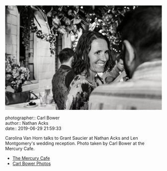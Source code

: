 ![Carolina Van Horn talks to Grant Saucier](assets/2019-06-29-set-4-the-dance-67.webp)

photographer:: Carl Bower  
author:: Nathan Acks  
date:: 2019-06-29 21:59:33

Carolina Van Horn talks to Grant Saucier at Nathan Acks and Len Montgomery's wedding reception. Photo taken by Carl Bower at the Mercury Cafe.

* [The Mercury Cafe](http://mercurycafe.com)
* [Carl Bower Photos](https://carlbowerphotos.com)
